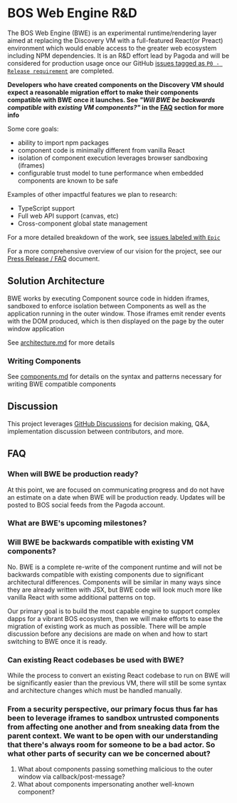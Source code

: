 # BOS Web Engine R&D

The BOS Web Engine (BWE) is an experimental runtime/rendering layer aimed at replacing the Discovery VM with a full-featured React(or Preact) environment which would enable access to the greater web ecosystem including NPM dependencies. It is an R&D effort lead by Pagoda and will be considered for production usage once our GitHub [issues tagged as `P0 - Release requirement`](https://github.com/near/bos-web-engine/issues?q=is:open+is:issue+label:%22P0+-+Release+requirement%22) are completed.

**Developers who have created components on the Discovery VM should expect a reasonable migration effort to make their components compatible with BWE once it launches. See _"Will BWE be backwards compatible with existing VM components?"_ in the [FAQ](#FAQ) section for more info**

Some core goals:
- ability to import npm packages
- component code is minimally different from vanilla React
- isolation of component execution leverages browser sandboxing (iframes)
- configurable trust model to tune performance when embedded components are known to be safe

Examples of other impactful features we plan to research:
- TypeScript support
- Full web API support (canvas, etc)
- Cross-component global state management

For a more detailed breakdown of the work, see [issues labeled with `Epic`](https://github.com/near/bos-web-engine/issues?q=is:open+is:issue+label:Epic)

For a more comprehensive overview of our vision for the project, see our [Press Release / FAQ](./press-release-faq.md) document.

## Solution Architecture

BWE works by executing Component source code in hidden iframes, sandboxed to enforce isolation between Components as well as the application running in the outer window. Those iframes emit render events with the DOM produced, which is then displayed on the page by the outer window application

See [architecture.md](./architecture.md) for more details

### Writing Components
See [components.md](./components.md) for details on the syntax and patterns necessary for writing BWE compatible components

## Discussion
This project leverages [GitHub Discussions](https://github.com/near/bos-web-engine/discussions) for decision making, Q&A, implementation discussion between contributors, and more. 

## FAQ

### When will BWE be production ready?

At this point, we are focused on communicating progress and do not have an estimate on a date when BWE will be production ready. Updates will be posted to BOS social feeds from the Pagoda account.

### What are BWE's upcoming milestones?

### Will BWE be backwards compatible with existing VM components?

No. BWE is a complete re-write of the component runtime and will not be backwards compatible with existing components due to significant architectural differences. Components will be similar in many ways since they are already written with JSX, but BWE code will look much more like vanilla React with some additional patterns on top.

Our primary goal is to build the most capable engine to support complex dapps for a vibrant BOS ecosystem, then we will make efforts to ease the migration of existing work as much as possible. There will be ample discussion before any decisions are made on when and how to start switching to BWE once it is ready.

### Can existing React codebases be used with BWE?

While the process to convert an existing React codebase to run on BWE will be significantly easier than the previous VM, there will still be some syntax and architecture changes which must be handled manually.

### From a security perspective, our primary focus thus far has been to leverage iframes to sandbox untrusted components from affecting one another and from sneaking data from the parent context. We want to be open with our understanding that there's always room for someone to be a bad actor. So what other parts of security can we be concerned about? 
1. What about components passing something malicious to the outer window via callback/post-message?
2. What about components impersonating another well-known component?

